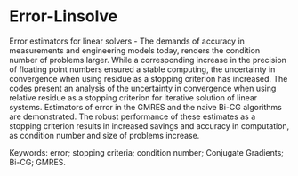 # Error-Linsolve
Error estimators for linear solvers -
The demands of accuracy in measurements and engineering models today, renders the condition number of problems larger. While a corresponding increase in the precision of floating point numbers ensured a stable computing, the uncertainty in convergence when using residue as a stopping criterion has increased. The codes present an analysis of the uncertainty in convergence when using relative residue as a stopping criterion for iterative solution of linear systems. Estimators of error in the GMRES and the naive Bi-CG algorithms are demonstrated. The robust performance of these estimates as a stopping criterion results in increased savings and accuracy in computation, as condition number and size of problems increase.

Keywords: error; stopping criteria; condition number; Conjugate Gradients; Bi-CG;
GMRES.
